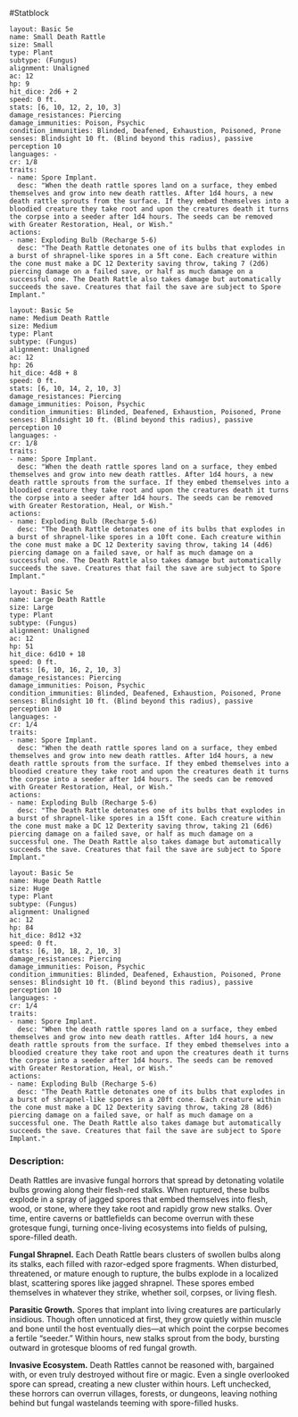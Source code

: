 #Statblock 
```statblock 
layout: Basic 5e 
name: Small Death Rattle
size: Small
type: Plant
subtype: (Fungus)
alignment: Unaligned
ac: 12
hp: 9
hit_dice: 2d6 + 2
speed: 0 ft.
stats: [6, 10, 12, 2, 10, 3]
damage_resistances: Piercing
damage_immunities: Poison, Psychic
condition_immunities: Blinded, Deafened, Exhaustion, Poisoned, Prone
senses: Blindsight 10 ft. (Blind beyond this radius), passive perception 10
languages: -
cr: 1/8
traits: 
- name: Spore Implant.
  desc: "When the death rattle spores land on a surface, they embed themselves and grow into new death rattles. After 1d4 hours, a new death rattle sprouts from the surface. If they embed themselves into a bloodied creature they take root and upon the creatures death it turns the corpse into a seeder after 1d4 hours. The seeds can be removed with Greater Restoration, Heal, or Wish."
actions: 
- name: Exploding Bulb (Recharge 5-6)
  desc: "The Death Rattle detonates one of its bulbs that explodes in a burst of shrapnel-like spores in a 5ft cone. Each creature within the cone must make a DC 12 Dexterity saving throw, taking 7 (2d6) piercing damage on a failed save, or half as much damage on a successful one. The Death Rattle also takes damage but automatically succeeds the save. Creatures that fail the save are subject to Spore Implant."
```

```statblock 
layout: Basic 5e 
name: Medium Death Rattle
size: Medium
type: Plant
subtype: (Fungus)
alignment: Unaligned
ac: 12
hp: 26
hit_dice: 4d8 + 8
speed: 0 ft.
stats: [6, 10, 14, 2, 10, 3]
damage_resistances: Piercing
damage_immunities: Poison, Psychic
condition_immunities: Blinded, Deafened, Exhaustion, Poisoned, Prone
senses: Blindsight 10 ft. (Blind beyond this radius), passive perception 10
languages: -
cr: 1/8
traits: 
- name: Spore Implant.
  desc: "When the death rattle spores land on a surface, they embed themselves and grow into new death rattles. After 1d4 hours, a new death rattle sprouts from the surface. If they embed themselves into a bloodied creature they take root and upon the creatures death it turns the corpse into a seeder after 1d4 hours. The seeds can be removed with Greater Restoration, Heal, or Wish."
actions: 
- name: Exploding Bulb (Recharge 5-6)
  desc: "The Death Rattle detonates one of its bulbs that explodes in a burst of shrapnel-like spores in a 10ft cone. Each creature within the cone must make a DC 12 Dexterity saving throw, taking 14 (4d6) piercing damage on a failed save, or half as much damage on a successful one. The Death Rattle also takes damage but automatically succeeds the save. Creatures that fail the save are subject to Spore Implant."
```

```statblock 
layout: Basic 5e 
name: Large Death Rattle
size: Large
type: Plant
subtype: (Fungus)
alignment: Unaligned
ac: 12
hp: 51
hit_dice: 6d10 + 18
speed: 0 ft.
stats: [6, 10, 16, 2, 10, 3]
damage_resistances: Piercing
damage_immunities: Poison, Psychic
condition_immunities: Blinded, Deafened, Exhaustion, Poisoned, Prone
senses: Blindsight 10 ft. (Blind beyond this radius), passive perception 10
languages: -
cr: 1/4
traits: 
- name: Spore Implant.
  desc: "When the death rattle spores land on a surface, they embed themselves and grow into new death rattles. After 1d4 hours, a new death rattle sprouts from the surface. If they embed themselves into a bloodied creature they take root and upon the creatures death it turns the corpse into a seeder after 1d4 hours. The seeds can be removed with Greater Restoration, Heal, or Wish."
actions: 
- name: Exploding Bulb (Recharge 5-6)
  desc: "The Death Rattle detonates one of its bulbs that explodes in a burst of shrapnel-like spores in a 15ft cone. Each creature within the cone must make a DC 12 Dexterity saving throw, taking 21 (6d6) piercing damage on a failed save, or half as much damage on a successful one. The Death Rattle also takes damage but automatically succeeds the save. Creatures that fail the save are subject to Spore Implant."
```

```statblock 
layout: Basic 5e 
name: Huge Death Rattle
size: Huge
type: Plant
subtype: (Fungus)
alignment: Unaligned
ac: 12
hp: 84
hit_dice: 8d12 +32
speed: 0 ft.
stats: [6, 10, 18, 2, 10, 3]
damage_resistances: Piercing
damage_immunities: Poison, Psychic
condition_immunities: Blinded, Deafened, Exhaustion, Poisoned, Prone
senses: Blindsight 10 ft. (Blind beyond this radius), passive perception 10
languages: -
cr: 1/4
traits: 
- name: Spore Implant.
  desc: "When the death rattle spores land on a surface, they embed themselves and grow into new death rattles. After 1d4 hours, a new death rattle sprouts from the surface. If they embed themselves into a bloodied creature they take root and upon the creatures death it turns the corpse into a seeder after 1d4 hours. The seeds can be removed with Greater Restoration, Heal, or Wish."
actions: 
- name: Exploding Bulb (Recharge 5-6)
  desc: "The Death Rattle detonates one of its bulbs that explodes in a burst of shrapnel-like spores in a 20ft cone. Each creature within the cone must make a DC 12 Dexterity saving throw, taking 28 (8d6) piercing damage on a failed save, or half as much damage on a successful one. The Death Rattle also takes damage but automatically succeeds the save. Creatures that fail the save are subject to Spore Implant."
```

### Description:
Death Rattles are invasive fungal horrors that spread by detonating volatile bulbs growing along their flesh-red stalks. When ruptured, these bulbs explode in a spray of jagged spores that embed themselves into flesh, wood, or stone, where they take root and rapidly grow new stalks. Over time, entire caverns or battlefields can become overrun with these grotesque fungi, turning once-living ecosystems into fields of pulsing, spore-filled death.

**Fungal Shrapnel.** Each Death Rattle bears clusters of swollen bulbs along its stalks, each filled with razor-edged spore fragments. When disturbed, threatened, or mature enough to rupture, the bulbs explode in a localized blast, scattering spores like jagged shrapnel. These spores embed themselves in whatever they strike, whether soil, corpses, or living flesh.

**Parasitic Growth.** Spores that implant into living creatures are particularly insidious. Though often unnoticed at first, they grow quietly within muscle and bone until the host eventually dies—at which point the corpse becomes a fertile “seeder.” Within hours, new stalks sprout from the body, bursting outward in grotesque blooms of red fungal growth.

**Invasive Ecosystem.** Death Rattles cannot be reasoned with, bargained with, or even truly destroyed without fire or magic. Even a single overlooked spore can spread, creating a new cluster within hours. Left unchecked, these horrors can overrun villages, forests, or dungeons, leaving nothing behind but fungal wastelands teeming with spore-filled husks.